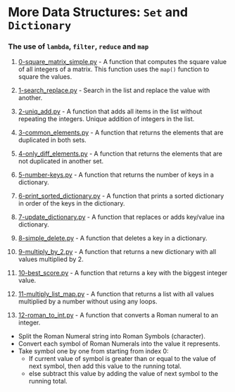 # More Data Structures: ``Set`` and ``Dictionary``

### The use of ``lambda``, ``filter``, ``reduce`` and ``map``

1. [0-square_matrix_simple.py](./0-square_matrix_simple.py) - A function that computes the square value of all integers of a matrix. This function uses the ``map()`` function to square the values.

2. [1-search_replace.py](./1-search_replace.py) - Search in the list and replace the value with another.

3. [2-uniq_add.py](./2-uniq_add.py)  - A function that adds all items in the list without repeating the integers. Unique addition of integers in the list.

4. [3-common_elements.py](./3-common_elements.py) - A function that returns the elements that are duplicated in both sets.

5. [4-only_diff_elements.py](./4-only_diff_elements.py) - A function that returns the elements that are not duplicated in another set.

6. [5-number-keys.py](./5-number_keys.py) - A function that returns the number of keys in a dictionary.

7. [6-print_sorted_dictionary.py](./6-print_sorted_dictionary.py) - A function that prints a sorted dictionary in order of the keys in the dictionary.

8. [7-update_dictionary.py](./7-update_dictionary.py) - A function that replaces or adds key/value ina dictionary.

9. [8-simple_delete.py](./8-simple_delete.py) - A function that deletes a key in a dictionary.

10. [9-multiply_by_2.py](./9-multiply_by_2.py) - A function that returns a new dictionary with all values multiplied by 2.

11. [10-best_score.py](./10-best_score.py) - A function that returns a key with the biggest integer value. 

12. [11-multiply_list_map.py](./11-multiply_list_map.py) - A function that returns a list with all values multiplied by a number without using any loops.

13. [12-roman_to_int.py](./12-roman_to_int.py) - A function that converts a Roman numeral to an integer.
  - Split the Roman Numeral string into Roman Symbols (character).
  - Convert each symbol of Roman Numerals into the value it represents.
  - Take symbol one by one from starting from index 0:
    - If current value of symbol is greater than or equal to the value of next symbol, then add this value to the running total.
    - else subtract this value by adding the value of next symbol to the running total.
